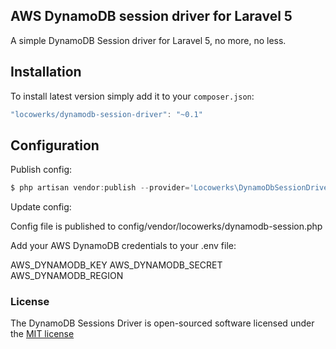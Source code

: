 ## AWS DynamoDB session driver for Laravel 5

A simple DynamoDB Session driver for Laravel 5, no more, no less.

## Installation

To install latest version simply add it to your `composer.json`:

```javascript
"locowerks/dynamodb-session-driver": "~0.1"
```

## Configuration

Publish config:

```javascript
$ php artisan vendor:publish --provider='Locowerks\DynamoDbSessionDriver'
```

Update config:

Config file is published to config/vendor/locowerks/dynamodb-session.php

Add your AWS DynamoDB credentials to your .env file:

AWS_DYNAMODB_KEY
AWS_DYNAMODB_SECRET
AWS_DYNAMODB_REGION


### License

The DynamoDB Sessions Driver is open-sourced software licensed under the [MIT license](http://opensource.org/licenses/MIT)
